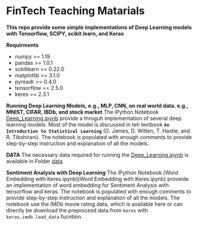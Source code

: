 # FinTech Teaching Matarials
 **This repo provide some simple implementations of Deep Learning models with Tensorflow, SCIPY, scikit learn, and Keras**
 
**Requirments** 
- numpy >= 1.19
- pandas >= 1.0.1
- sckitlearn >= 0.22.0
- matplotlib >= 3.1.0
- pyreadr >= 0.4.0
- tensorflow == 2.5.0
- keres == 2.3.1



**Running Deep Learning Models, e.g., MLP, CNN, on real world data. e.g., MNIST, CIFAR, IBDb, and stock market**
The iPython Notebook [Deep_Learning.ipynb](Deep_Learning.ipynb) provide a throguh implementation of several deep learning models. Most of the model is discussed in teh textbook **`An Introduction to Statistical Learning`** (G. James, D. Witten, T. Hastie, and R. Tibshirani).
The notebook is populated with enough comments to provide step-by-step instruction and explanation of all the models. 
 
**DATA**
The necessary data required for running the [Deep_Learning.ipynb](Deep_Learning.ipynb) is available in Folder  [data](data)



**Sentiment Analysis with Deep Learning**
The iPython Notebook [Word Embedding with Keres.ipynb](Word Embedding with Keres.ipynb) proveide an implementation of word embedding for Sentiment Analysis with tensorflow and keras. 
The notebook is populated with enough comments to provide step-by-step instruction and explanation of all the models. 
The notebook use the IMDb movie rating data, which is available here or can directly be download the preprocesd data from `keres` with `keras.imdb.load_data` fucntion. 

